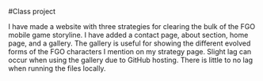 #Class project

I have made a website with three strategies for clearing the bulk of the FGO mobile game storyline.
I have added a contact page, about section, home page, and a gallery.
The gallery is useful for showing the different evolved forms of the FGO characters I mention on my strategy page.
Slight lag can occur when using the gallery due to GitHub hosting. There is little to no lag when running the files locally.
